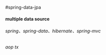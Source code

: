 #spring-data-jpa
#### multiple data source
###### spring、spring-data、hibernate、spring-mvc
###### aop tx 